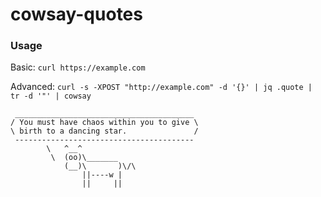 # cowsay-quotes

### Usage

Basic: `curl https://example.com`

Advanced: `curl -s -XPOST "http://example.com" -d '{}' | jq .quote | tr -d '"' | cowsay`

```
 ________________________________________
/ You must have chaos within you to give \
\ birth to a dancing star.               /
 ----------------------------------------
        \   ^__^
         \  (oo)\_______
            (__)\       )\/\
                ||----w |
                ||     ||
```
